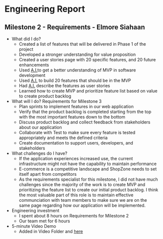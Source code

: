 # Engineering Report

## Milestone 2 - Requirements - Elmore Siahaan

* What did I do?
    * Created a list of features that will be delivered in Phase 1 of the project
    * Developed a stronger understanding for value proposition
    * Created a user stories page with 20 specific features, and 20 future enhancements
    * Used [A.I.](AI.md)to get a better understanding of MVP in software development
    * Used [A.I.](AI.md) to build 20 features that should be in the MVP
    * Had [A.I.](AI.md) describe the features as user stories
    * Learned how to create MVP and prioritize feature list based on value to create product backlog
* What will I do?  Requirements for Milestone 3
    * Plan sprints to implement features in our web application
    * Verify that the product backlog is completed starting from the top with the most important features down to the bottom
    * Discuss product backlog and collect feedback from stakeholders about our application 
    * Collaborate with Test to make sure every feature is tested appropriately and meets the defined criteria
    * Create documentation to support users, developers, and stakeholders
* What challenges do I have?
    * If the application experiences increased use, the current infrastructure might not have the capability to maintain performance
    * E-commerce is a competitive landscape and ShopZone needs to set itself apart from competitors
    * As the requirements specialist for this milestone, I did not have much challenges since the majority of the work is to create MVP and prioritizing the feature list to create our initial product backlog. I think the most valuable part of this role is to maintain effective communciation with team members to make sure we are on the same page regarding how our application will be implemented.
* Engineering investment
    * I spent about 8 hours on Requirements for Milestone 2
    * Our team met for 6 hours 
* 5-minute Video Demo
    * Added in Video Folder and [here](Video.md)